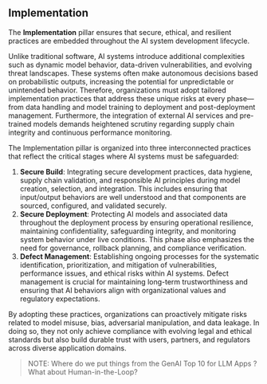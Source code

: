 ## Implementation

The **Implementation** pillar ensures that secure, ethical, and resilient practices are embedded throughout the AI system development lifecycle.

Unlike traditional software, AI systems introduce additional complexities such as dynamic model behavior, data-driven vulnerabilities, and evolving threat landscapes. These systems often make autonomous decisions based on probabilistic outputs, increasing the potential for unpredictable or unintended behavior. Therefore, organizations must adopt tailored implementation practices that address these unique risks at every phase—from data handling and model training to deployment and post-deployment management. Furthermore, the integration of external AI services and pre-trained models demands heightened scrutiny regarding supply chain integrity and continuous performance monitoring.

The Implementation pillar is organized into three interconnected practices that reflect the critical stages where AI systems must be safeguarded:

1. **Secure Build**: Integrating secure development practices, data hygiene, supply chain validation, and responsible AI principles during model creation, selection, and integration. This includes ensuring that input/output behaviors are well understood and that components are sourced, configured, and validated securely.
2. **Secure Deployment**: Protecting AI models and associated data throughout the deployment process by ensuring operational resilience, maintaining confidentiality, safeguarding integrity, and monitoring system behavior under live conditions. This phase also emphasizes the need for governance, rollback planning, and compliance verification.
3. **Defect Management**: Establishing ongoing processes for the systematic identification, prioritization, and mitigation of vulnerabilities, performance issues, and ethical risks within AI systems. Defect management is crucial for maintaining long-term trustworthiness and ensuring that AI behaviors align with organizational values and regulatory expectations.

By adopting these practices, organizations can proactively mitigate risks related to model misuse, bias, adversarial manipulation, and data leakage. In doing so, they not only achieve compliance with evolving legal and ethical standards but also build durable trust with users, partners, and regulators across diverse application domains.

> NOTE: Where do we put things from the GenAI Top 10 for LLM Apps ? What about Human-in-the-Loop?   
